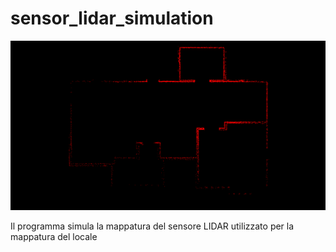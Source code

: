 # sensor_lidar_simulation
![screenshots](screenshots/screenshot-1.png)

Il programma simula la mappatura del sensore LIDAR utilizzato per la mappatura del locale

